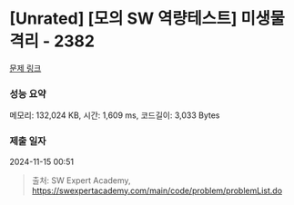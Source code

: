 # [Unrated] [모의 SW 역량테스트] 미생물 격리 - 2382 

[문제 링크](https://swexpertacademy.com/main/code/problem/problemDetail.do?contestProbId=AV597vbqAH0DFAVl) 

### 성능 요약

메모리: 132,024 KB, 시간: 1,609 ms, 코드길이: 3,033 Bytes

### 제출 일자

2024-11-15 00:51



> 출처: SW Expert Academy, https://swexpertacademy.com/main/code/problem/problemList.do